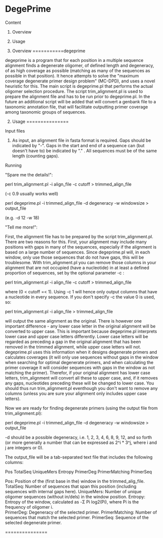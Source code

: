 DegePrime
===========

Content
1. Overview
2. Usage

1. Overview
===========degeprime

degeprime is a program that for each position in a multiple sequence alignment finds a degenerate oligomer, of defined length and degeneracy, of as high coverage as possible (matching as many of the sequences as possible in that position). It hence attempts to solve the "maximum coverage degenerate primer design problem" (MC-DPD), and uses a novel heuristic for this. The main script is degeprime.pl that performs the actual oligomer selection procedure. The script trim_alignment.pl is used to prepare the alignment file and has to be run prior to degeprime.pl. In the future an additional script will be added that will convert a genbank file to a taxonomic annotation file, that will facilitate outputting primer coverage among taxonomic groups of sequences.

2. Usage
===============

Input files

1) As input, an alignment file in fasta format is required. Gaps should be indicated by "-". Gaps in the start and end of a sequence can (but doesn't have to) be indicated by "." . All sequences must be of the same length (counting gaps).


Running

"Spare me the details!":

 perl trim_alignment.pl -i align_file -c cutoff > trimmed_align_file

 (-c 0.9 usually works well)

 perl degeprime.pl -i trimmed_align_file -d degeneracy -w windowsize > output_file

 (e.g. -d 12 -w 18)


"Tell me more!":

First, the alignment file has to be prepared by the script trim_alignment.pl. There are two reasons for this. First, your alignment may include many positions with gaps in many of the sequences, especially if the alignment is based on a large number of sequences. Since degeprime.pl will, in each window, only use those sequences that do not have gaps, this will be troublesome. With trim_alignment.pl you can remove those columns in your alignment that are not occupied (have a nucleotide) in at least a defined proportion of sequences, set by the optional parameter -c :

 perl trim_alignment.pl -i align_file -c cutoff > trimmed_align_file

where (0 < cutoff =< 1). Using -c 1 will hence only output columns that have a nucleotide in every sequence. If you don't specify -c the value 0 is used, so:

 perl trim_alignment.pl -i align_file > trimmed_align_file

will output the same alignment as the original. There is however one important difference - any lower case letter in the original alignment will be converted to upper case. This is important because degeprime.pl interprets lower case and upper case letters differently. Lower case letters will be regarded as preceding a gap in the original alignment that has been removed in the trimmed alignment, while upper case letters will not. degeprime.pl uses this information when it designs degenerate primers and calculates coverages (it will only use sequences without gaps in the window when searching for optimal degenerate primers, and when calculating the primer coverage it will consider sequences with gaps in the window as not matching the primer). Therefor, if your original alignment has lower case letters, trim_alignment will convert all these to upper case, and, if it removes any gaps, nucleotides preceding these will be changed to lower case. You should thus run trim_alignment.pl eventhough you don't want to remove any columns (unless you are sure your alignment only includes upper case letters).


Now we are ready for finding degenerate primers (using the output file from trim_alignment.pl):

 perl degeprime.pl -i trimmed_align_file -d degeneracy -w windowsize > output_file

-d should be a possible degeneracy, i.e. 1, 2, 3, 4, 6, 8, 9, 12, and so forth (or more generally a number that can be expressed as 2^i * 3^j, where i and j are integers or 0). 

The output_file will be a tab-separated text file that includes the following columns:

Pos	TotalSeq	UniqueMers	Entropy	PrimerDeg	PrimerMatching	PrimerSeq

Pos: 			Position of the (first base in the) window in the trimmed_alig_file.
TotalSeq:		Number of sequences that span this position (including sequences with internal gaps here).
UniqueMers:		Number of unique oligomer sequences (without in/dels) in the window position.
Entropy: 		Entropy of the window, calculated as -Σ Pi log2(Pi), where Pi is the frequency of oligomer i.  
PrimerDeg:		Degeneracy of the selected primer.
PrimerMatching:		Number of sequences that match the selected primer.
PrimerSeq:		Sequence of the selected degenerate primer.

===============
